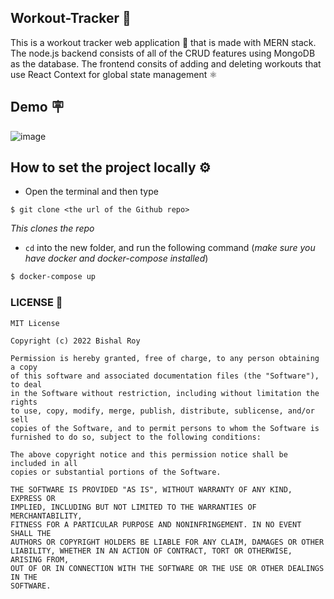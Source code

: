 <h2>Workout-Tracker 💪</h2>
This is a workout tracker web application 💪 that is made with MERN stack. The node.js backend consists of all of the CRUD features using MongoDB as the database. The frontend consits of adding and deleting workouts that use React Context for global state management ⚛️ 
<br>


<h2>Demo 🪧</h2>

![image](https://user-images.githubusercontent.com/56751927/179519780-2a5aaec7-0ff5-44b2-9080-d766c73994a4.png)


<h2>How to set the project locally ⚙</h2>

* Open the terminal and then type 
 ```
 $ git clone <the url of the Github repo>
 ```
*This clones the repo*


* ``cd`` into the new folder, and run the following command (*make sure you have docker and docker-compose installed*)
```sh
$ docker-compose up
```

  
### LICENSE 🏢
```
MIT License

Copyright (c) 2022 Bishal Roy

Permission is hereby granted, free of charge, to any person obtaining a copy
of this software and associated documentation files (the "Software"), to deal
in the Software without restriction, including without limitation the rights
to use, copy, modify, merge, publish, distribute, sublicense, and/or sell
copies of the Software, and to permit persons to whom the Software is
furnished to do so, subject to the following conditions:

The above copyright notice and this permission notice shall be included in all
copies or substantial portions of the Software.

THE SOFTWARE IS PROVIDED "AS IS", WITHOUT WARRANTY OF ANY KIND, EXPRESS OR
IMPLIED, INCLUDING BUT NOT LIMITED TO THE WARRANTIES OF MERCHANTABILITY,
FITNESS FOR A PARTICULAR PURPOSE AND NONINFRINGEMENT. IN NO EVENT SHALL THE
AUTHORS OR COPYRIGHT HOLDERS BE LIABLE FOR ANY CLAIM, DAMAGES OR OTHER
LIABILITY, WHETHER IN AN ACTION OF CONTRACT, TORT OR OTHERWISE, ARISING FROM,
OUT OF OR IN CONNECTION WITH THE SOFTWARE OR THE USE OR OTHER DEALINGS IN THE
SOFTWARE.
```

